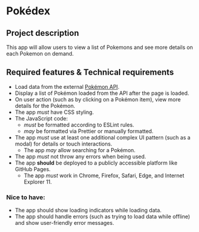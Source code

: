 # Pokédex

## Project description
This app will allow users to view a list of Pokemons and see more details on each Pokemon on demand.


## Required features & Technical requirements
* Load data from the external [Pokémon API](https://pokeapi.co/docs/v2).
* Display a list of Pokémon loaded from the API after the page is loaded.
* On user action (such as by clicking on a Pokémon item), view more details for the Pokémon.
* The app *must* have CSS styling.
* The JavaScript code:
  * *must* be formatted according to ESLint rules.
  * *may* be formatted via Prettier or manually formatted.
* The app *must* use at least one additional complex UI pattern (such as a modal) for details or
touch interactions.
  * The app *may* allow searching for a Pokémon.
* The app *must* not throw any errors when being used.
* The app __should__ be deployed to a publicly accessible platform like GitHub Pages.
  * The app *must* work in Chrome, Firefox, Safari, Edge, and Internet Explorer 11.

### Nice to have:
* The app should show loading indicators while loading data.
* The app should handle errors (such as trying to load data while offline) and show user-friendly error messages.
